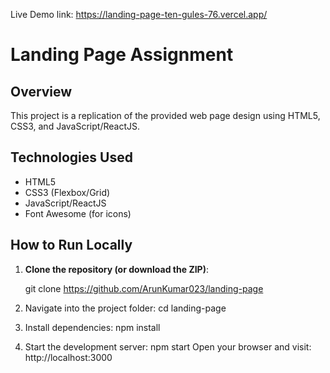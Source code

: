 Live Demo link: https://landing-page-ten-gules-76.vercel.app/

# Landing Page Assignment

## Overview

This project is a replication of the provided web page design using HTML5, CSS3, and JavaScript/ReactJS.

## Technologies Used

- HTML5
- CSS3 (Flexbox/Grid)
- JavaScript/ReactJS
- Font Awesome (for icons)

## How to Run Locally

1. **Clone the repository (or download the ZIP)**:

   git clone https://github.com/ArunKumar023/landing-page

2. Navigate into the project folder:
   cd landing-page

3. Install dependencies:
   npm install

4. Start the development server:
   npm start
   Open your browser and visit: http://localhost:3000
